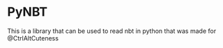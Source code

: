 # PyNBT
This is a library that can be used to read nbt in python that was made for @CtrlAltCuteness

